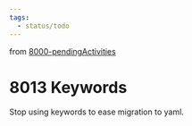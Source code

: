 ```yaml
---
tags:
  - status/todo
---
```

from [8000-pendingActivities](8000-pendingActivities.md)
# 8013 Keywords
Stop using keywords to ease migration to yaml.